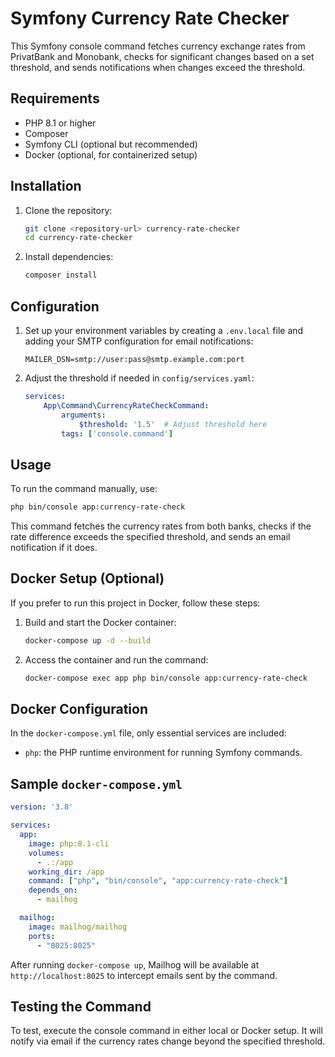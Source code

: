 
# Symfony Currency Rate Checker

This Symfony console command fetches currency exchange rates from PrivatBank and Monobank, checks for significant changes based on a set threshold, and sends notifications when changes exceed the threshold.

## Requirements

- PHP 8.1 or higher
- Composer
- Symfony CLI (optional but recommended)
- Docker (optional, for containerized setup)

## Installation

1. Clone the repository:
   ```bash
   git clone <repository-url> currency-rate-checker
   cd currency-rate-checker
   ```

2. Install dependencies:
   ```bash
   composer install
   ```

## Configuration

1. Set up your environment variables by creating a `.env.local` file and adding your SMTP configuration for email notifications:
   ```env
   MAILER_DSN=smtp://user:pass@smtp.example.com:port
   ```

2. Adjust the threshold if needed in `config/services.yaml`:
   ```yaml
   services:
       App\Command\CurrencyRateCheckCommand:
           arguments:
               $threshold: '1.5'  # Adjust threshold here
           tags: ['console.command']
   ```

## Usage

To run the command manually, use:
```bash
php bin/console app:currency-rate-check
```

This command fetches the currency rates from both banks, checks if the rate difference exceeds the specified threshold, and sends an email notification if it does.

## Docker Setup (Optional)

If you prefer to run this project in Docker, follow these steps:

1. Build and start the Docker container:
   ```bash
   docker-compose up -d --build
   ```

2. Access the container and run the command:
   ```bash
   docker-compose exec app php bin/console app:currency-rate-check
   ```

## Docker Configuration

In the `docker-compose.yml` file, only essential services are included:

- `php`: the PHP runtime environment for running Symfony commands.

## Sample `docker-compose.yml`

```yaml
version: '3.8'

services:
  app:
    image: php:8.1-cli
    volumes:
      - .:/app
    working_dir: /app
    command: ["php", "bin/console", "app:currency-rate-check"]
    depends_on:
      - mailhog

  mailhog:
    image: mailhog/mailhog
    ports:
      - "8025:8025"
```

After running `docker-compose up`, Mailhog will be available at `http://localhost:8025` to intercept emails sent by the command.

## Testing the Command

To test, execute the console command in either local or Docker setup. It will notify via email if the currency rates change beyond the specified threshold.
